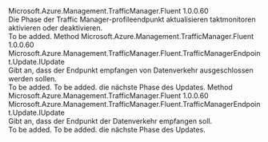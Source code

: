 <Type Name="IWithTrafficDisabledOrEnabled" FullName="Microsoft.Azure.Management.TrafficManager.Fluent.TrafficManagerEndpoint.Update.IWithTrafficDisabledOrEnabled">
  <TypeSignature Language="C#" Value="public interface IWithTrafficDisabledOrEnabled" />
  <TypeSignature Language="ILAsm" Value=".class public interface auto ansi abstract IWithTrafficDisabledOrEnabled" />
  <TypeSignature Language="DocId" Value="T:Microsoft.Azure.Management.TrafficManager.Fluent.TrafficManagerEndpoint.Update.IWithTrafficDisabledOrEnabled" />
  <TypeSignature Language="VB.NET" Value="Public Interface IWithTrafficDisabledOrEnabled" />
  <TypeSignature Language="F#" Value="type IWithTrafficDisabledOrEnabled = interface" />
  <AssemblyInfo>
    <AssemblyName>Microsoft.Azure.Management.TrafficManager.Fluent</AssemblyName>
    <AssemblyVersion>1.0.0.60</AssemblyVersion>
  </AssemblyInfo>
  <Interfaces />
  <Docs>
    <summary>
            Die Phase der Traffic Manager-profileendpunkt aktualisieren taktmonitoren aktivieren oder deaktivieren.
            </summary>
    <remarks>To be added.</remarks>
  </Docs>
  <Members>
    <Member MemberName="WithTrafficDisabled">
      <MemberSignature Language="C#" Value="public Microsoft.Azure.Management.TrafficManager.Fluent.TrafficManagerEndpoint.Update.IUpdate WithTrafficDisabled ();" />
      <MemberSignature Language="ILAsm" Value=".method public hidebysig newslot virtual instance class Microsoft.Azure.Management.TrafficManager.Fluent.TrafficManagerEndpoint.Update.IUpdate WithTrafficDisabled() cil managed" />
      <MemberSignature Language="DocId" Value="M:Microsoft.Azure.Management.TrafficManager.Fluent.TrafficManagerEndpoint.Update.IWithTrafficDisabledOrEnabled.WithTrafficDisabled" />
      <MemberSignature Language="VB.NET" Value="Public Function WithTrafficDisabled () As IUpdate" />
      <MemberSignature Language="F#" Value="abstract member WithTrafficDisabled : unit -&gt; Microsoft.Azure.Management.TrafficManager.Fluent.TrafficManagerEndpoint.Update.IUpdate" Usage="iWithTrafficDisabledOrEnabled.WithTrafficDisabled " />
      <MemberType>Method</MemberType>
      <AssemblyInfo>
        <AssemblyName>Microsoft.Azure.Management.TrafficManager.Fluent</AssemblyName>
        <AssemblyVersion>1.0.0.60</AssemblyVersion>
      </AssemblyInfo>
      <ReturnValue>
        <ReturnType>Microsoft.Azure.Management.TrafficManager.Fluent.TrafficManagerEndpoint.Update.IUpdate</ReturnType>
      </ReturnValue>
      <Parameters />
      <Docs>
        <summary>
            Gibt an, dass der Endpunkt empfangen von Datenverkehr ausgeschlossen werden sollen.
            </summary>
        <returns>To be added.</returns>
        <remarks>To be added.</remarks>
        <return>die nächste Phase des Updates.</return>
      </Docs>
    </Member>
    <Member MemberName="WithTrafficEnabled">
      <MemberSignature Language="C#" Value="public Microsoft.Azure.Management.TrafficManager.Fluent.TrafficManagerEndpoint.Update.IUpdate WithTrafficEnabled ();" />
      <MemberSignature Language="ILAsm" Value=".method public hidebysig newslot virtual instance class Microsoft.Azure.Management.TrafficManager.Fluent.TrafficManagerEndpoint.Update.IUpdate WithTrafficEnabled() cil managed" />
      <MemberSignature Language="DocId" Value="M:Microsoft.Azure.Management.TrafficManager.Fluent.TrafficManagerEndpoint.Update.IWithTrafficDisabledOrEnabled.WithTrafficEnabled" />
      <MemberSignature Language="VB.NET" Value="Public Function WithTrafficEnabled () As IUpdate" />
      <MemberSignature Language="F#" Value="abstract member WithTrafficEnabled : unit -&gt; Microsoft.Azure.Management.TrafficManager.Fluent.TrafficManagerEndpoint.Update.IUpdate" Usage="iWithTrafficDisabledOrEnabled.WithTrafficEnabled " />
      <MemberType>Method</MemberType>
      <AssemblyInfo>
        <AssemblyName>Microsoft.Azure.Management.TrafficManager.Fluent</AssemblyName>
        <AssemblyVersion>1.0.0.60</AssemblyVersion>
      </AssemblyInfo>
      <ReturnValue>
        <ReturnType>Microsoft.Azure.Management.TrafficManager.Fluent.TrafficManagerEndpoint.Update.IUpdate</ReturnType>
      </ReturnValue>
      <Parameters />
      <Docs>
        <summary>
            Gibt an, dass der Endpunkt der Datenverkehr empfangen soll.
            </summary>
        <returns>To be added.</returns>
        <remarks>To be added.</remarks>
        <return>die nächste Phase des Updates.</return>
      </Docs>
    </Member>
  </Members>
</Type>